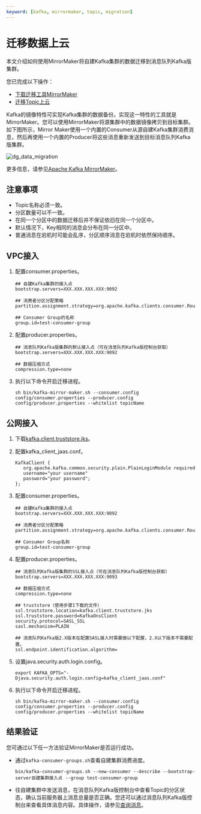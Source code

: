 ```yaml
---
keyword: [kafka, mirrormaker, topic, migration]
---
```


# 迁移数据上云

本文介绍如何使用MirrorMaker将自建Kafka集群的数据迁移到消息队列Kafka版集群。

您已完成以下操作：

-   [下载迁移工具MirrorMaker](http://kafka.apache.org/downloads)
-   [迁移Topic上云](/intl.zh-CN/用户指南/迁移/迁移Topic/迁移Topic上云.md)

Kafka的镜像特性可实现Kafka集群的数据备份。实现这一特性的工具就是MirrorMaker。您可以使用MirrorMaker将源集群中的数据镜像拷贝到目标集群。如下图所示，Mirror Maker使用一个内置的Consumer从源自建Kafka集群消费消息，然后再使用一个内置的Producer将这些消息重新发送到目标消息队列Kafka版集群。

![dg_data_migration](https://static-aliyun-doc.oss-accelerate.aliyuncs.com/assets/img/zh-CN/1116119951/p98881.png)

更多信息，请参见[Apache Kafka MirrorMaker](https://kafka.apache.org/documentation/#basic_ops_mirror_maker)。

## 注意事项

-   Topic名称必须一致。
-   分区数量可以不一致。
-   在同一个分区中的数据迁移后并不保证依旧在同一个分区中。
-   默认情况下，Key相同的消息会分布在同一分区中。
-   普通消息在宕机时可能会乱序，分区顺序消息在宕机时依然保持顺序。

## VPC接入

1.  配置consumer.properties。

    ```
    ## 自建Kafka集群的接入点
    bootstrap.servers=XXX.XXX.XXX.XXX:9092
    
    ## 消费者分区分配策略
    partition.assignment.strategy=org.apache.kafka.clients.consumer.RoundRobinAssignor
    
    ## Consumer Group的名称
    group.id=test-consumer-group
    ```

2.  配置producer.properties。

    ```
    ## 消息队列Kafka版集群的默认接入点（可在消息队列Kafka版控制台获取）
    bootstrap.servers=XXX.XXX.XXX.XXX:9092
    
    ## 数据压缩方式
    compression.type=none                                
    ```

3.  执行以下命令开启迁移进程。

    ```
    sh bin/kafka-mirror-maker.sh --consumer.config config/consumer.properties --producer.config config/producer.properties --whitelist topicName
    ```


## 公网接入

1.  下载[kafka.client.truststore.jks](https://github.com/AliwareMQ/aliware-kafka-demos/blob/master/kafka-mirror-maker-demo/kafka.client.truststore.jks?raw=true)。

2.  配置kafka\_client\_jaas.conf。

    ```
    KafkaClient {
       org.apache.kafka.common.security.plain.PlainLoginModule required
       username="your username"
       password="your password";
    };
    ```

3.  配置consumer.properties。

    ```
    ## 自建Kafka集群的接入点
    bootstrap.servers=XXX.XXX.XXX.XXX:9092
    
    ## 消费者分区分配策略
    partition.assignment.strategy=org.apache.kafka.clients.consumer.RoundRobinAssignor
    
    ## Consumer Group名称
    group.id=test-consumer-group
    ```

4.  配置producer.properties。

    ```
    ## 消息队列Kafka版集群的SSL接入点（可在消息队列Kafka版控制台获取）
    bootstrap.servers=XXX.XXX.XXX.XXX:9093
    
    ## 数据压缩方式
    compression.type=none
    
    ## truststore（使用步骤1下载的文件）
    ssl.truststore.location=kafka.client.truststore.jks
    ssl.truststore.password=KafkaOnsClient
    security.protocol=SASL_SSL
    sasl.mechanism=PLAIN
    
    ## 消息队列Kafka版2.X版本在配置SASL接入时需要做以下配置，2.X以下版本不需要配置。
    ssl.endpoint.identification.algorithm=
    ```

5.  设置java.security.auth.login.config。

    ```
    export KAFKA_OPTS="-Djava.security.auth.login.config=kafka_client_jaas.conf"                              
    ```

6.  执行以下命令开启迁移进程。

    ```
    sh bin/kafka-mirror-maker.sh --consumer.config config/consumer.properties --producer.config config/producer.properties --whitelist topicName
    ```


## 结果验证

您可通过以下任一方法验证MirrorMaker是否运行成功。

-   通过`kafka-consumer-groups.sh`查看自建集群消费进度。

    `bin/kafka-consumer-groups.sh --new-consumer --describe --bootstrap-server自建集群接入点 --group test-consumer-group`

-   往自建集群中发送消息，在消息队列Kafka版控制台中查看Topic的分区状态，确认当前服务器上消息总量是否正确。您还可以通过消息队列Kafka版控制台来查看具体消息内容。具体操作，请参见[查询消息](/intl.zh-CN/用户指南/查询消息.md)。

